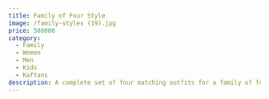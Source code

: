```yaml
---
title: Family of Four Style
image: /family-styles (19).jpg
price: 500000
category:
  - Family
  - Women
  - Men
  - Kids
  - Kaftans
description: A complete set of four matching outfits for a family of four.
---
```


